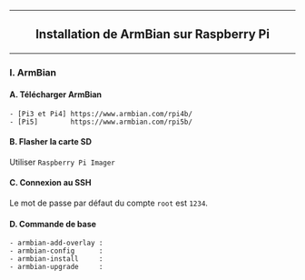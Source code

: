 ------------------------------------------------------------------------------------------------------------------------------------------------------------------------------
## <p align='center'> Installation de ArmBian sur Raspberry Pi </p>

------------------------------------------------------------------------------------------------------------------------------------------------------------------------------
### I. ArmBian
#### A. Télécharger ArmBian
```
- [Pi3 et Pi4] https://www.armbian.com/rpi4b/
- [Pi5]        https://www.armbian.com/rpi5b/
```

#### B. Flasher la carte SD
Utiliser `Raspberry Pi Imager`

#### C. Connexion au SSH
Le mot de passe par défaut du compte `root` est `1234`.

#### D. Commande de base
```
- armbian-add-overlay :
- armbian-config      :
- armbian-install     :
- armbian-upgrade     :
```
